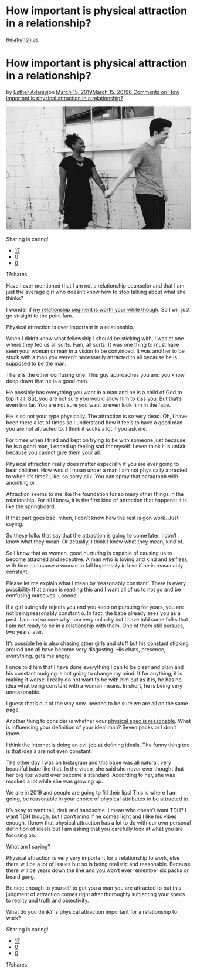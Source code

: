 # How important is physical attraction in a relationship?

[Relationships](https://estheradeniyi.com/category/relationships/)
# How important is physical attraction in a relationship?

by [Esther Adeniyi](https://estheradeniyi.com/author/esther-adeniyi/)on [March 15, 2019March 15, 2019](https://estheradeniyi.com/physical-attraction-in-a-relationship/)[6 Comments on How important is physical attraction in a relationship?](https://estheradeniyi.com/physical-attraction-in-a-relationship/#comments)

![](images\Physical-attraction.jpg)

Sharing is caring!

- [17](https://www.facebook.com/sharer/sharer.php?u=https%3A%2F%2Festheradeniyi.com%2Fphysical-attraction-in-a-relationship%2F&amp;t=How%20important%20is%20physical%20attraction%20in%20a%20relationship%3F)
- [0](https://twitter.com/intent/tweet?text=How%20important%20is%20physical%20attraction%20in%20a%20relationship%3F&amp;url=https%3A%2F%2Festheradeniyi.com%2Fphysical-attraction-in-a-relationship%2F)
- [0](#)

17shares

Have I ever mentioned that I am not a relationship counselor and that I am just the average girl who doesn&#x2019;t know how to stop talking about what she thinks?

I wonder if [my relationship segment is worth your while though](https://estheradeniyi.com/category/relationships/). So I will just go straight to the point fam.

Physical attraction is over important in a relationship.

When I didn&#x2019;t know what fellowship I should be sticking with, I was at one where they fed us all sorts. Fam, all sorts. It was one thing to must have seen your woman or man in a vision to be convinced. It was another to be stuck with a man you weren&#x2019;t necessarily attracted to all because he is supposed to be the man.

There is the other confusing one. This guy approaches you and you know deep down that he is a good man.

He possibly has everything you want in a man and he is a child of God to top it all. But, you are not sure you would allow him to kiss you. But that&#x2019;s even too far. You are not sure you want to even look him in the face.

He is so not your type physically. The attraction is so very dead. Oh, I have been there a lot of times so I understand how it feels to have a good man you are not attracted to. I think it sucks a lot if you ask me.

For times when I tried and kept on trying to be with someone just because he is a good man, I ended up feeling sad for myself. I even think it is unfair because you cannot give them your all.

Physical attraction really does matter especially if you are ever going to bear children. How would I moan under a man I am not physically attracted to when it&#x2019;s time? Like, so sorry plix. You can spray that paragraph with anointing oil.

Attraction seems to me like the foundation for so many other things in the relationship. For all I know, it is the first kind of attraction that happens; it is like the springboard.

If that part goes bad, mhen, I don&#x2019;t know how the rest is gon work. Just saying.

So these folks that say that the attraction is going to come later, I don&#x2019;t know what they mean. Or actually, I think I know what they mean, kind of.

So I know that as women, good nurturing is capable of causing us to become attached and receptive. A man who is loving and kind and selfless, with time can cause a woman to fall hopelessly in love if he is reasonably constant.

Please let me explain what I mean by &#x2018;reasonably constant&#x2019;. There is every possibility that a man is reading this and I want all of us to not go and be confusing ourselves. Loooool.

If a girl outrightly rejects you and you keep on pursuing for years, you are not being reasonably constant o. In fact, the babe already sees you as a pest. I am not so sure why I am very unlucky but I have told some folks that I am not ready to be in a relationship with them. One of them still pursues, two years later.

It&#x2019;s possible he is also chasing other girls and stuff but his constant sticking around and all have become very disgusting. His chats, presence, everything, gets me angry.

I once told him that I have done everything I can to be clear and plain and his constant nudging is not going to change my mind. If for anything, it is making it worse. I really do not want to be with him but as it is, he has no idea what being constant with a woman means. In short, he is being very unreasonable.

I guess that&#x2019;s out of the way now, needed to be sure we are all on the same page.

Another thing to consider is whether your [physical spec is reasonable](https://www.beliefnet.com/love-family/relationships/how-important-is-physical-attraction-in-a-relationship.aspx). What is influencing your definition of your ideal man? Seven packs or I don&#x2019;t know.

I think the Internet is doing an evil job at defining ideals. The funny thing too is that ideals are not even constant.

The other day I was on Instagram and this babe was all natural, very beautiful babe like that. In the video, she said she never ever thought that her big lips would ever become a standard. According to her, she was mocked a lot while she was growing up.

We are in 2019 and people are going to fill their lips! This is where I am going, be reasonable in your choice of physical attributes to be attracted to.

It&#x2019;s okay to want tall, dark and handsome. I mean who doesn&#x2019;t want TDH? I want TDH though, but I don&#x2019;t mind if he comes light and I like his vibes enough. I know that physical attraction has a lot to do with our own personal definition of ideals but I am asking that you carefully look at what you are focusing on.

What am I saying?

Physical attraction is very very important for a relationship to work, else there will be a lot of issues but so is being realistic and reasonable. Because there will be years down the line and you won&#x2019;t ever remember six packs or beard gang.

Be nice enough to yourself to get you a man you are attracted to but this judgment of attraction comes right after thoroughly subjecting your specs to reality and truth and objectivity.

What do you think? Is physical attraction important for a relationship to work?

Sharing is caring!

- [17](https://www.facebook.com/sharer/sharer.php?u=https%3A%2F%2Festheradeniyi.com%2Fphysical-attraction-in-a-relationship%2F&amp;t=How%20important%20is%20physical%20attraction%20in%20a%20relationship%3F)
- [0](https://twitter.com/intent/tweet?text=How%20important%20is%20physical%20attraction%20in%20a%20relationship%3F&amp;url=https%3A%2F%2Festheradeniyi.com%2Fphysical-attraction-in-a-relationship%2F)
- [0](#)

17shares